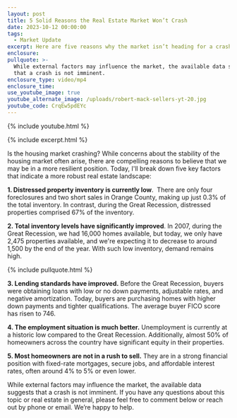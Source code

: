 ```yaml
---
layout: post
title: 5 Solid Reasons the Real Estate Market Won’t Crash
date: 2023-10-12 00:00:00
tags:
  - Market Update
excerpt: Here are five reasons why the market isn’t heading for a crash.
enclosure:
pullquote: >-
  While external factors may influence the market, the available data suggests
  that a crash is not imminent.
enclosure_type: video/mp4
enclosure_time:
use_youtube_image: true
youtube_alternate_image: /uploads/robert-mack-sellers-yt-20.jpg
youtube_code: CrqEw5pdEYc
---
```

{% include youtube.html %}

{% include excerpt.html %}

Is the housing market crashing? While concerns about the stability of the housing market often arise, there are compelling reasons to believe that we may be in a more resilient position. Today, I'll break down five key factors that indicate a more robust real estate landscape:&nbsp;

**1\. Distressed property inventory is currently low**.&nbsp; There are only four foreclosures and two short sales in Orange County, making up just 0.3% of the total inventory. In contrast, during the Great Recession, distressed properties comprised 67% of the inventory.

**2\. Total inventory levels have significantly improved**. In 2007, during the Great Recession, we had 16,000 homes available, but today, we only have 2,475 properties available, and we're expecting it to decrease to around 1,500 by the end of the year. With such low inventory, demand remains high.

{% include pullquote.html %}

**3\. Lending standards have improved.** Before the Great Recession, buyers were obtaining loans with low or no down payments, adjustable rates, and negative amortization. Today, buyers are purchasing homes with higher down payments and tighter qualifications. The average buyer FICO score has risen to 746.

**4\. The employment situation is much better.** Unemployment is currently at a historic low compared to the Great Recession. Additionally, almost 50% of homeowners across the country have significant equity in their properties.

**5\. Most homeowners are not in a rush to sell.** They are in a strong financial position with fixed-rate mortgages, secure jobs, and affordable interest rates, often around 4% to 5% or even lower.

While external factors may influence the market, the available data suggests that a crash is not imminent. If you have any questions about this topic or real estate in general, please feel free to comment below or reach out by phone or email. We’re happy to help.